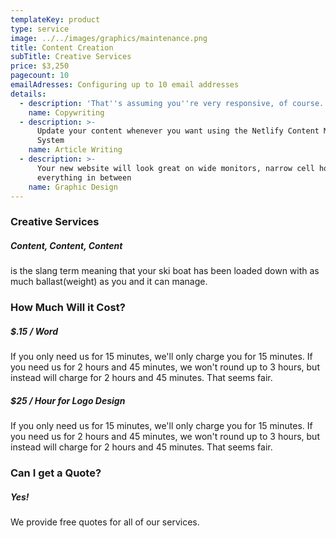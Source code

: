```yaml
---
templateKey: product
type: service
image: ../../images/graphics/maintenance.png
title: Content Creation
subTitle: Creative Services
price: $3,250
pagecount: 10
emailAdresses: Configuring up to 10 email addresses
details:
  - description: 'That''s assuming you''re very responsive, of course.'
    name: Copywriting
  - description: >-
      Update your content whenever you want using the Netlify Content Management
      System
    name: Article Writing
  - description: >-
      Your new website will look great on wide monitors, narrow cell hones, and
      everything in between
    name: Graphic Design
---
```

### Creative Services
##### Content, Content, Content
 is the slang term meaning that your ski boat has been loaded down with as much ballast(weight) as you and it can manage. 

### How Much Will it Cost?
##### $.15 / Word
If you only need us for 15 minutes, we'll only charge you for 15 minutes. If you need us for 2 hours and 45 minutes, we won't round up to 3 hours, but instead will charge for 2 hours and 45 minutes. That seems fair.
##### $25 / Hour for Logo Design
If you only need us for 15 minutes, we'll only charge you for 15 minutes. If you need us for 2 hours and 45 minutes, we won't round up to 3 hours, but instead will charge for 2 hours and 45 minutes. That seems fair.

### Can I get a Quote?
##### Yes!
We provide free quotes for all of our services. 